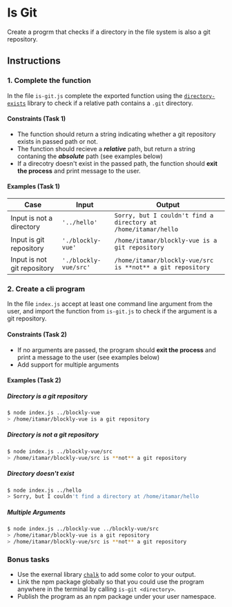 # Is Git

Create a progrm that checks if a directory in the file system is also a git repository.

## Instructions

### 1. Complete the function

In the file `is-git.js` complete the exported function using the [`directory-exists`](https://www.npmjs.com/package/directory-exists) library to check if a relative path contains a `.git` directory.

#### Constraints (Task 1)

* The function should return a string indicating whether a git repository exists in passed path or not.
* The function should recieve a **_relative_** path, but return a string contaning the **_absolute_** path (see examples below)
* If a direcotry doesn't exist in the passed path, the function should **exit the process** and print message to the user.

#### Examples (Task 1)

| Case | Input | Output |
|------|-------|--------|
| Input is not a directory | `'../hello'` | `Sorry, but I couldn't find a directory at /home/itamar/hello` |
| Input is git repository | `'./blockly-vue'` | `/home/itamar/blockly-vue is a git repository` |
| Input is not git repository | `'./blockly-vue/src'` | `/home/itamar/blockly-vue/src is **not** a git repository` |

### 2. Create a cli program

In the file `index.js` accept at least one command line argument from the user, and import the function from `is-git.js` to check if the argument is a git repository.

#### Constraints (Task 2)

* If no arguments are passed, the program should **exit the process** and print a message to the user (see examples below)
* Add support for multiple arguments

#### Examples (Task 2)

##### Directory is a git repository

```bash
$ node index.js ../blockly-vue
> /home/itamar/blockly-vue is a git repository
```

##### Directory is not a git repository

```bash
$ node index.js ../blockly-vue/src
> /home/itamar/blockly-vue/src is **not** a git repository
```

##### Directory doesn't exist

```bash
$ node index.js ../hello
> Sorry, but I couldn't find a directory at /home/itamar/hello
```

##### Multiple Arguments

```bash
$ node index.js ../blockly-vue ../blockly-vue/src
> /home/itamar/blockly-vue is a git repository
> /home/itamar/blockly-vue/src is **not** a git repository
```

### Bonus tasks

* Use the exernal library [`chalk`](https://www.npmjs.com/package/chalk) to add some color to your output.
* Link the npm package globally so that you could use the program anywhere in the terminal by calling `is-git <directory>`.
* Publish the program as an npm package under your user namespace.
